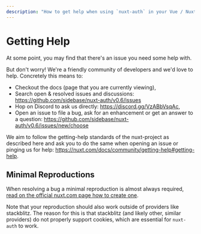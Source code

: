 ```yaml
---
description: "How to get help when using `nuxt-auth` in your Vue / Nuxt 3 application."
---
```


# Getting Help

At some point, you may find that there's an issue you need some help with.

But don't worry! We're a friendly community of developers and we'd love to help. Concretely this means to:
- Checkout the docs (page that you are currently viewing),
- Search open & resolved issues and discussions: https://github.com/sidebase/nuxt-auth/v0.6/issues
- Hop on Discord to ask us directly: https://discord.gg/VzABbVsqAc,
- Open an issue to file a bug, ask for an enhancement or get an answer to a question: https://github.com/sidebase/nuxt-auth/v0.6/issues/new/choose

We aim to follow the getting-help standards of the nuxt-project as described here and ask you to do the same when opening an issue or pinging us for help: https://nuxt.com/docs/community/getting-help#getting-help.

## Minimal Reproductions

When resolving a bug a minimal reproduction is almost always required, [read on the official nuxt.com page how to create one](https://nuxt.com/docs/community/reporting-bugs#create-a-minimal-reproduction).

Note that your reproduction should also work outside of providers like stackblitz. The reason for this is that stackblitz (and likely other, similar providers) do not properly support cookies, which are essential for `nuxt-auth` to work.
